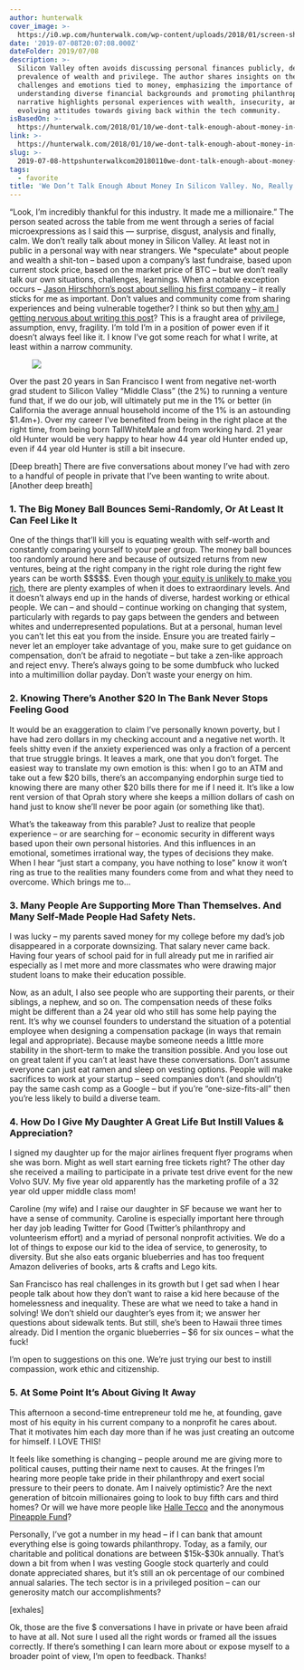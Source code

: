 ```yaml
---
author: hunterwalk
cover_image: >-
  https://i0.wp.com/hunterwalk.com/wp-content/uploads/2018/01/screen-shot-2014-08-02-at-10-43-45-pm-620x353.png?fit=620%2C353&ssl=1
date: '2019-07-08T20:07:08.000Z'
dateFolder: 2019/07/08
description: >-
  Silicon Valley often avoids discussing personal finances publicly, despite the
  prevalence of wealth and privilege. The author shares insights on the
  challenges and emotions tied to money, emphasizing the importance of
  understanding diverse financial backgrounds and promoting philanthropy. The
  narrative highlights personal experiences with wealth, insecurity, and the
  evolving attitudes towards giving back within the tech community.
isBasedOn: >-
  https://hunterwalk.com/2018/01/10/we-dont-talk-enough-about-money-in-silicon-valley-no-really/
link: >-
  https://hunterwalk.com/2018/01/10/we-dont-talk-enough-about-money-in-silicon-valley-no-really/
slug: >-
  2019-07-08-httpshunterwalkcom20180110we-dont-talk-enough-about-money-in-silicon-valley-no-really
tags:
  - favorite
title: 'We Don’t Talk Enough About Money In Silicon Valley. No, Really.'
---
```

<p>&ldquo;Look, I&rsquo;m incredibly thankful for this industry. It made me a millionaire.&rdquo; The person seated across the table from me went through a series of facial microexpressions as I said this &mdash; surprise, disgust, analysis and finally, calm. We don&rsquo;t really talk about money in Silicon Valley. At least not in public in a personal way with near strangers. We *speculate* about people and wealth a shit-ton &ndash; based upon a company&rsquo;s last fundraise, based upon current stock price, based on the market price of BTC &ndash; but we don&rsquo;t really talk our own situations, challenges, learnings. When a notable exception occurs &ndash; <a href="http://jasonhirschhorn.typepad.com/my_weblog/2011/08/what-did-you-buy-first-once-you-hit-it.html">Jason Hirschhorn&rsquo;s post about selling his first company</a> &ndash; it really sticks for me as important. Don&rsquo;t values and community come from sharing experiences and being vulnerable together? I think so but then <a href="https://hunterwalk.com/2017/12/14/what-i-think-were-talking-about-when-were-talking-about-what-we-cant-talk-about/">why am I getting nervous about writing this post</a>? This is a fraught area of privilege, assumption, envy, fragility. I&rsquo;m told I&rsquo;m in a position of power even if it doesn&rsquo;t always feel like it. I know I&rsquo;ve got some reach for what I write, at least within a narrow community.</p>
<figure><img data-lazy-loaded="1" data-recalc-dims="1" src="https://i1.wp.com/media.giphy.com/media/8K2z4fkiIJP2w/giphy.gif?w=638&ssl=1"></img></figure>
<p>Over the past 20 years in San Francisco I went from negative net-worth grad student to Silicon Valley &ldquo;Middle Class&rdquo; (the 2%) to running a venture fund that, if we do our job, will ultimately put me in the 1% or better (in California the average annual household income of the 1% is an astounding $1.4m+). Over my career I&rsquo;ve benefited from being in the right place at the right time, from being born TallWhiteMale and from working hard. 21 year old Hunter would be very happy to hear how 44 year old Hunter ended up, even if 44 year old Hunter is still a bit insecure.</p>
<p>[Deep breath] There are five conversations about money I&rsquo;ve had with zero to a handful of people in private that I&rsquo;ve been wanting to write about. [Another deep breath]</p>
<h3><strong>1. The Big Money Ball Bounces Semi-Randomly, Or At Least It Can Feel Like It</strong></h3>
<p>One of the things that&rsquo;ll kill you is equating wealth with self-worth and constantly comparing yourself to your peer group. The money ball bounces too randomly around here and because of outsized returns from new ventures, being at the right company in the right role during the right few years can be worth $$$$$. Even though <a href="https://hunterwalk.com/2015/12/18/sorry-startup-employee-100-your-equity-probably-wont-make-you-rich/">your equity is unlikely to make you rich</a>, there are plenty examples of when it does to extraordinary levels. And it doesn&rsquo;t always end up in the hands of diverse, hardest working or ethical people. We can &ndash; and should &ndash; continue working on changing that system, particularly with regards to pay gaps between the genders and between whites and underrepresented populations. But at a personal, human level you can&rsquo;t let this eat you from the inside. Ensure you are treated fairly &ndash; never let an employer take advantage of you, make sure to get guidance on compensation, don&rsquo;t be afraid to negotiate &ndash; but take a zen-like approach and reject envy. There&rsquo;s always going to be some dumbfuck who lucked into a multimillion dollar payday. Don&rsquo;t waste your energy on him.</p>
<h3>2. Knowing There&rsquo;s Another $20 In The Bank Never Stops Feeling Good</h3>
<p>It would be an exaggeration to claim I&rsquo;ve personally known poverty, but I have had zero dollars in my checking account and a negative net worth. It feels shitty even if the anxiety experienced was only a fraction of a percent that true struggle brings. It leaves a mark, one that you don&rsquo;t forget. The easiest way to translate my own emotion is this: when I go to an ATM and take out a few $20 bills, there&rsquo;s an accompanying endorphin surge tied to knowing there are many other $20 bills there for me if I need it. It&rsquo;s like a low rent version of that Oprah story where she keeps a million dollars of cash on hand just to know she&rsquo;ll never be poor again (or something like that).</p>
<p>What&rsquo;s the takeaway from this parable? Just to realize that people experience &ndash; or are searching for &ndash; economic security in different ways based upon their own personal histories. And this influences in an emotional, sometimes irrational way, the types of decisions they make. When I hear &ldquo;just start a company, you have nothing to lose&rdquo; know it won&rsquo;t ring as true to the realities many founders come from and what they need to overcome. Which brings me to&hellip;</p>
<h3>3. Many People Are Supporting More Than Themselves. And Many Self-Made People Had Safety Nets.</h3>
<p>I was lucky &ndash; my parents saved money for my college before my dad&rsquo;s job disappeared in a corporate downsizing. That salary never came back. Having four years of school paid for in full already put me in rarified air especially as I met more and more classmates who were drawing major student loans to make their education possible.</p>
<p>Now, as an adult, I also see people who are supporting their parents, or their siblings, a nephew, and so on. The compensation needs of these folks might be different than a 24 year old who still has some help paying the rent. It&rsquo;s why we counsel founders to understand the situation of a potential employee when designing a compensation package (in ways that remain legal and appropriate). Because maybe someone needs a little more stability in the short-term to make the transition possible. And you lose out on great talent if you can&rsquo;t at least have these conversations. Don&rsquo;t assume everyone can just eat ramen and sleep on vesting options. People will make sacrifices to work at your startup &ndash; seed companies don&rsquo;t (and shouldn&rsquo;t) pay the same cash comp as a Google &ndash; but if you&rsquo;re &ldquo;one-size-fits-all&rdquo; then you&rsquo;re less likely to build a diverse team.</p>
<h3>4. How Do I Give My Daughter A Great Life But Instill Values &amp; Appreciation?</h3>
<p>I signed my daughter up for the major airlines frequent flyer programs when she was born. Might as well start earning free tickets right? The other day she received a mailing to participate in a private test drive event for the new Volvo SUV. My five year old apparently has the marketing profile of a 32 year old upper middle class mom!</p>
<p>Caroline (my wife) and I raise our daughter in SF because we want her to have a sense of community. Caroline is especially important here through her day job leading Twitter for Good (Twitter&rsquo;s philanthropy and volunteerism effort) and a myriad of personal nonprofit activities. We do a lot of things to expose our kid to the idea of service, to generosity, to diversity. But she also eats organic blueberries and has too frequent Amazon deliveries of books, arts &amp; crafts and Lego kits.</p>
<p>San Francisco has real challenges in its growth but I get sad when I hear people talk about how they don&rsquo;t want to raise a kid here because of the homelessness and inequality. These are what we need to take a hand in solving! We don&rsquo;t shield our daughter&rsquo;s eyes from it; we answer her questions about sidewalk tents. But still, she&rsquo;s been to Hawaii three times already. Did I mention the organic blueberries &ndash; $6 for six ounces &ndash; what the fuck!</p>
<p>I&rsquo;m open to suggestions on this one. We&rsquo;re just trying our best to instill compassion, work ethic and citizenship.</p>
<h3>5. At Some Point It&rsquo;s About Giving It Away</h3>
<p>This afternoon a second-time entrepreneur told me he, at founding, gave most of his equity in his current company to a nonprofit he cares about. That it motivates him each day more than if he was just creating an outcome for himself. I LOVE THIS!</p>
<p>It feels like something is changing &ndash; people around me are giving more to political causes, putting their name next to causes. At the fringes I&rsquo;m hearing more people take pride in their philanthropy and exert social pressure to their peers to donate. Am I naively optimistic? Are the next generation of bitcoin millionaires going to look to buy fifth cars and third homes? Or will we have more people like <a href="https://www.cnbc.com/2017/12/12/halle-tecco-jeff-hammerbacher-donate-bitcoin-gains-to-charity.html">Halle Tecco</a> and the anonymous <a href="https://pineapplefund.org/">Pineapple Fund</a>?</p>
<p>Personally, I&rsquo;ve got a number in my head &ndash; if I can bank that amount everything else is going towards philanthropy. Today, as a family, our charitable and political donations are between $15k-$30k annually. That&rsquo;s down a bit from when I was vesting Google stock quarterly and could donate appreciated shares, but it&rsquo;s still an ok percentage of our combined annual salaries. The tech sector is in a privileged position &ndash; can our generosity match our accomplishments?</p>
<p>[exhales]</p>
<p>Ok, those are the five $ conversations I have in private or have been afraid to have at all. Not sure I used all the right words or framed all the issues correctly. If there&rsquo;s something I can learn more about or expose myself to a broader point of view, I&rsquo;m open to feedback. Thanks!</p>
